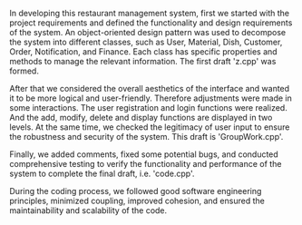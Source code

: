 In developing this restaurant management system, first we started with the project requirements and defined the functionality and design requirements of the system. An object-oriented design pattern was used to decompose the system into different classes, such as User, Material, Dish, Customer, Order, Notification, and Finance. Each class has specific properties and methods to manage the relevant information. The first draft 'z.cpp' was formed.

After that we considered the overall aesthetics of the interface and wanted it to be more logical and user-friendly. Therefore adjustments were made in some interactions. The user registration and login functions were realized. And the add, modify, delete and display functions are displayed in two levels. At the same time, we checked the legitimacy of user input to ensure the robustness and security of the system. This draft is 'GroupWork.cpp'.

Finally, we added comments, fixed some potential bugs, and conducted comprehensive testing to verify the functionality and performance of the system to complete the final draft, i.e. 'code.cpp'.

During the coding process, we followed good software engineering principles, minimized coupling, improved cohesion, and ensured the maintainability and scalability of the code.
